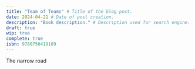 ```yaml
---
title: "Team of Teams" # Title of the blog post.
date: 2024-04-21 # Date of post creation.
description: "Book description." # Description used for search engine.
draft: true
wip: true
complete: true
isbn: 9780756419189
---
```


The narrow road